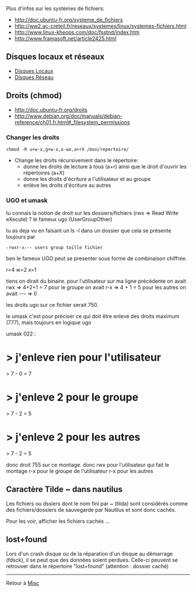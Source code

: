 Plus d'infos sur les systèmes de fichiers:

- <http://doc.ubuntu-fr.org/systeme_de_fichiers>
- <http://ww2.ac-creteil.fr/reseaux/systemes/linux/systemes-fichiers.html>
- <http://www.linux-kheops.com/doc/fsstnd/index.htm>
- <http://www.framasoft.net/article2425.html>

## Disques locaux et réseaux

- [Disques Locaux](Disques_Locaux "wikilink")
- [Disques Réseau](Disques_Réseau "wikilink")

## Droits (chmod)

- <http://doc.ubuntu-fr.org/droits>
- <http://www.debian.org/doc/manuals/debian-reference/ch01.fr.html#_filesystem_permissions>

### Changer les droits

    chmod -R u+w-x,g+w-x,o-wx,a+rX /mon/repertoire/

- Change les droits récursivement dans le répertoire:
  - donne les droits de lecture à tous (a+r) ainsi que le droit d'ouvrir
    les répertoires (a+X)
  - donne les droits d'écriture a l'utilisateur et au groupe
  - enlève les droits d'écriture au autres

### UGO et umask

tu connais la notion de droit sur les dossiers/fichiers (rwx =\> Read
Write eXecute) ? le fameux ugo (UserGroupOther)

tu as deja vu en faisant un ls -l dans un dossier que cela se présente
toujours par

`-rwxr-x--- users group taille fichier`

ben le fameux UGO peut se presenter sous forme de combinaison chiffrée.

r=4 w=2 x=1

tiens on dirait du binaire. pour l'utilisateur sur ma ligne précédente
on avait rwx =\> 4+2+1 = 7 pour le groupe on avait r-x =\> 4 + 1 = 5
pour les autres on avait --- =\> 0

les droits ugo sur ce fichier serait 750.

le umask c'est pour préciser ce qui doit être enlevé des droits maximum
(777), mais toujours en logique ugo

umask 022 :

# \> j'enleve rien pour l'utilisateur

\> 7 - 0 = 7

# \> j'enleve 2 pour le groupe

\> 7 - 2 = 5

# \> j'enleve 2 pour les autres

\> 7 - 2 = 5

donc droit 755 sur ce montage. donc rwx pour l'utilisateur qui fait le
montage r-x pour le groupe de l'utilisateur r-x pour les autres

## Caractère Tilde ~ dans nautilus

Les fichiers ou dssiers dont le nom fini par ~ (tilda) sont considérés
comme des fichiers/dossiers de sauvegarde par Nautilus et sont donc
cachés.

Pour les voir, afficher les fichiers cachés ...

## lost+found

Lors d'un crash disque ou de la réparation d'un disque au démarrage
(fdsck), il se peut que des données soient perdues. Celle-ci peuvent se
retrouver dans le répertoire "lost+found" (attention : dossier caché)

------------------------------------------------------------------------

Retour à [Misc](Misc "wikilink")